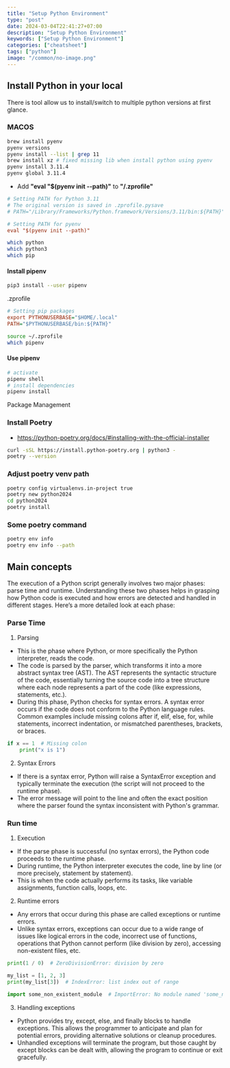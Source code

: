 ```yaml
---
title: "Setup Python Environment"
type: "post"
date: 2024-03-04T22:41:27+07:00
description: "Setup Python Environment"
keywords: ["Setup Python Environment"]
categories: ["cheatsheet"]
tags: ["python"]
image: "/common/no-image.png"
---
```


## Install Python in your local

There is tool allow us to install/switch to multiple python versions at first glance.

### MACOS

```sh
brew install pyenv
pyenv versions
pyenv install --list | grep 11
brew install xz # fixed missing lib when install python using pyenv
pyenv install 3.11.4
pyenv global 3.11.4
```

- Add **"eval "$(pyenv init --path)"** to **"/.zprofile"**

```cnf
# Setting PATH for Python 3.11
# The original version is saved in .zprofile.pysave
# PATH="/Library/Frameworks/Python.framework/Versions/3.11/bin:${PATH}"

# Setting PATH for pyenv
eval "$(pyenv init --path)"
```

```sh
which python
which python3
which pip
```

#### Install pipenv

```sh
pip3 install --user pipenv
```

.zprofile

```cfg
# Setting pip packages
export PYTHONUSERBASE="$HOME/.local"
PATH="$PYTHONUSERBASE/bin:${PATH}"
```

```sh
source ~/.zprofile
which pipenv
```

#### Use pipenv

```sh
# activate
pipenv shell
# install dependencies
pipenv install
```

Package Management

### Install Poetry

- https://python-poetry.org/docs/#installing-with-the-official-installer

```sh
curl -sSL https://install.python-poetry.org | python3 -
poetry --version
```

### Adjust poetry venv path

```sh
poetry config virtualenvs.in-project true
poetry new python2024
cd python2024
poetry install
```

### Some poetry command

```sh
poetry env info
poetry env info --path
```

## Main concepts

The execution of a Python script generally involves two major phases: parse time and runtime. Understanding these two phases helps in grasping how Python code is executed and how errors are detected and handled in different stages. Here’s a more detailed look at each phase:

### Parse Time

1. Parsing

- This is the phase where Python, or more specifically the Python interpreter, reads the code.
- The code is parsed by the parser, which transforms it into a more abstract syntax tree (AST). The AST represents the syntactic structure of the code, essentially turning the source code into a tree structure where each node represents a part of the code (like expressions, statements, etc.).
- During this phase, Python checks for syntax errors. A syntax error occurs if the code does not conform to the Python language rules. Common examples include missing colons after if, elif, else, for, while statements, incorrect indentation, or mismatched parentheses, brackets, or braces.

```python
if x == 1  # Missing colon
    print("x is 1")
```

2. Syntax Errors

- If there is a syntax error, Python will raise a SyntaxError exception and typically terminate the execution (the script will not proceed to the runtime phase).
- The error message will point to the line and often the exact position where the parser found the syntax inconsistent with Python's grammar.

### Run time

1. Execution

- If the parse phase is successful (no syntax errors), the Python code proceeds to the runtime phase.
- During runtime, the Python interpreter executes the code, line by line (or more precisely, statement by statement).
- This is when the code actually performs its tasks, like variable assignments, function calls, loops, etc.

2. Runtime errors

- Any errors that occur during this phase are called exceptions or runtime errors.
- Unlike syntax errors, exceptions can occur due to a wide range of issues like logical errors in the code, incorrect use of functions, operations that Python cannot perform (like division by zero), accessing non-existent files, etc.

```python
print(1 / 0)  # ZeroDivisionError: division by zero

my_list = [1, 2, 3]
print(my_list[3])  # IndexError: list index out of range

import some_non_existent_module  # ImportError: No module named 'some_non_existent_module'
```

3. Handling exceptions

- Python provides try, except, else, and finally blocks to handle exceptions. This allows the programmer to anticipate and plan for potential errors, providing alternative solutions or cleanup procedures.
- Unhandled exceptions will terminate the program, but those caught by except blocks can be dealt with, allowing the program to continue or exit gracefully.
